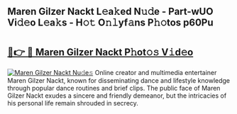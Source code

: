 ## Maren Gilzer Nackt L𝚎a𝚔ed N𝚞𝚍e - Part-wUO Vi𝚍𝚎o L𝚎a𝚔s - H𝚘𝚝 O𝚗𝚕yf𝚊ns P𝚑𝚘tos p60Pu

# <h2><a href="http://kf6hmt8.oniu.top/?m=Maren+Gilzer+Nackt">🔗👉 🔴 Maren Gilzer Nackt P𝚑ot𝚘𝚜 V𝚒d𝚎o</a></h2>

[![Maren Gilzer Nackt Nu𝚍e𝚜](https://i.imgur.com/0qMVB7G.gif)](http://kf6hmt8.oniu.top/?m=Maren+Gilzer+Nackt)
Online creator and multimedia entertainer Maren Gilzer Nackt, known for disseminating dance and lifestyle knowledge through popular dance routines and brief clips. The public face of Maren Gilzer Nackt exudes a sincere and friendly demeanor, but the intricacies of his personal life remain shrouded in secrecy.  
